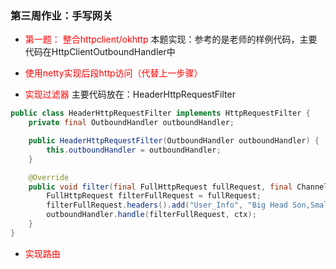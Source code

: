 ### 第三周作业：手写网关
- <font color=red>第一题： 整合httpclient/okhttp </font>
本题实现：参考的是老师的样例代码，主要代码在HttpClientOutboundHandler中

- <font color=red>使用netty实现后段http访问（代替上一步骤）</font>
- <font color=red>实现过滤器 </font>
主要代码放在：HeaderHttpRequestFilter
```java
public class HeaderHttpRequestFilter implements HttpRequestFilter {
    private final OutboundHandler outboundHandler;

    public HeaderHttpRequestFilter(OutboundHandler outboundHandler) {
        this.outboundHandler = outboundHandler;
    }

    @Override
    public void filter(final FullHttpRequest fullRequest, final ChannelHandlerContext ctx) {
        FullHttpRequest filterFullRequest = fullRequest;
        filterFullRequest.headers().add("User_Info", "Big Head Son,Small Head Father");
        outboundHandler.handle(filterFullRequest, ctx);
    }
}

```
- <font color=red>实现路由 </font>